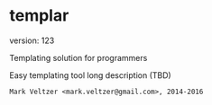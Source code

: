 templar
=======

version: 123

Templating solution for programmers

Easy templating tool long description (TBD)

	Mark Veltzer <mark.veltzer@gmail.com>, 2014-2016
